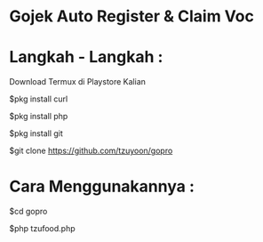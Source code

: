 # Gojek Auto Register & Claim Voc

# Langkah - Langkah :

  Download Termux di Playstore Kalian

  $pkg install curl

  $pkg install php

  $pkg install git

  $git clone https://github.com/tzuyoon/gopro

# Cara Menggunakannya :

$cd gopro

$php tzufood.php
